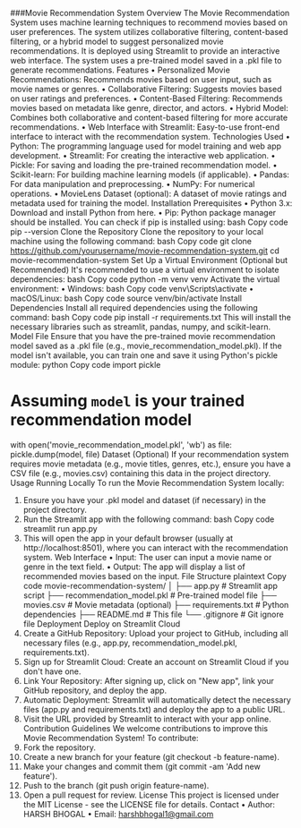 ###Movie Recommendation System
Overview
The Movie Recommendation System uses machine learning techniques to recommend movies based on user preferences. The system utilizes collaborative filtering, content-based filtering, or a hybrid model to suggest personalized movie recommendations. It is deployed using Streamlit to provide an interactive web interface. The system uses a pre-trained model saved in a .pkl file to generate recommendations.
Features
•	Personalized Movie Recommendations: Recommends movies based on user input, such as movie names or genres.
•	Collaborative Filtering: Suggests movies based on user ratings and preferences.
•	Content-Based Filtering: Recommends movies based on metadata like genre, director, and actors.
•	Hybrid Model: Combines both collaborative and content-based filtering for more accurate recommendations.
•	Web Interface with Streamlit: Easy-to-use front-end interface to interact with the recommendation system.
Technologies Used
•	Python: The programming language used for model training and web app development.
•	Streamlit: For creating the interactive web application.
•	Pickle: For saving and loading the pre-trained recommendation model.
•	Scikit-learn: For building machine learning models (if applicable).
•	Pandas: For data manipulation and preprocessing.
•	NumPy: For numerical operations.
•	MovieLens Dataset (optional): A dataset of movie ratings and metadata used for training the model.
Installation
Prerequisites
•	Python 3.x: Download and install Python from here.
•	Pip: Python package manager should be installed. You can check if pip is installed using:
bash
Copy code
pip --version
Clone the Repository
Clone the repository to your local machine using the following command:
bash
Copy code
git clone https://github.com/yourusername/movie-recommendation-system.git
cd movie-recommendation-system
Set Up a Virtual Environment (Optional but Recommended)
It's recommended to use a virtual environment to isolate dependencies:
bash
Copy code
python -m venv venv
Activate the virtual environment:
•	Windows:
bash
Copy code
venv\Scripts\activate
•	macOS/Linux:
bash
Copy code
source venv/bin/activate
Install Dependencies
Install all required dependencies using the following command:
bash
Copy code
pip install -r requirements.txt
This will install the necessary libraries such as streamlit, pandas, numpy, and scikit-learn.
Model File
Ensure that you have the pre-trained movie recommendation model saved as a .pkl file (e.g., movie_recommendation_model.pkl). If the model isn't available, you can train one and save it using Python's pickle module:
python
Copy code
import pickle

# Assuming `model` is your trained recommendation model
with open('movie_recommendation_model.pkl', 'wb') as file:
    pickle.dump(model, file)
Dataset (Optional)
If your recommendation system requires movie metadata (e.g., movie titles, genres, etc.), ensure you have a CSV file (e.g., movies.csv) containing this data in the project directory.
Usage
Running Locally
To run the Movie Recommendation System locally:
1.	Ensure you have your .pkl model and dataset (if necessary) in the project directory.
2.	Run the Streamlit app with the following command:
bash
Copy code
streamlit run app.py
3.	This will open the app in your default browser (usually at http://localhost:8501), where you can interact with the recommendation system.
Web Interface
•	Input: The user can input a movie name or genre in the text field.
•	Output: The app will display a list of recommended movies based on the input.
File Structure
plaintext
Copy code
movie-recommendation-system/
│
├── app.py                     # Streamlit app script
├── recommendation_model.pkl    # Pre-trained model file
├── movies.csv                  # Movie metadata (optional)
├── requirements.txt            # Python dependencies
├── README.md                   # This file
└── .gitignore                  # Git ignore file
Deployment
Deploy on Streamlit Cloud
1.	Create a GitHub Repository: Upload your project to GitHub, including all necessary files (e.g., app.py, recommendation_model.pkl, requirements.txt).
2.	Sign up for Streamlit Cloud: Create an account on Streamlit Cloud if you don't have one.
3.	Link Your Repository: After signing up, click on "New app", link your GitHub repository, and deploy the app.
4.	Automatic Deployment: Streamlit will automatically detect the necessary files (app.py and requirements.txt) and deploy the app to a public URL.
5.	Visit the URL provided by Streamlit to interact with your app online.
Contribution Guidelines
We welcome contributions to improve this Movie Recommendation System! To contribute:
1.	Fork the repository.
2.	Create a new branch for your feature (git checkout -b feature-name).
3.	Make your changes and commit them (git commit -am 'Add new feature').
4.	Push to the branch (git push origin feature-name).
5.	Open a pull request for review.
License
This project is licensed under the MIT License - see the LICENSE file for details.
Contact
•	Author: HARSH BHOGAL
•	Email: harshbhogal1@gmail.com

